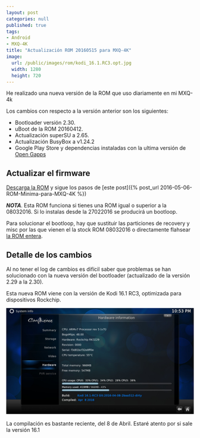 ```yaml
---
layout: post
categories: null
published: true
tags:
- Android
- MXQ-4K
title: "Actualización ROM 20160515 para MXQ-4K"
image:
  url: /public/images/rom/kodi_16.1.RC3.opt.jpg
  width: 1280
  height: 720
---
```


He realizado una nueva versión de la ROM que uso diariamente en mi MXQ-4k

Los cambios con respecto a la versión anterior son los siguientes:

* Bootloader versión 2.30.
* uBoot de la ROM 20160412.
* Actualización superSU a 2.65.
* Actualización BusyBox a v1.24.2
* Google Play Store y dependencias instaladas con la ultima versión de [Open Gapps](http://opengapps.org/)


<!-- leer mas -->

## Actualizar el firmware ##

[Descarga la ROM]({{site.data.metadata.lastROM}}) y sigue los pasos de [este post]({% post_url 2016-05-06-ROM-Minima-para-MXQ-4K %})

***NOTA***. Esta ROM funciona si tienes una ROM igual o superior a la 08032016. Si lo instalas desde la 27022016 se producirá un bootloop.

Para solucionar el bootloop, hay que sustituir las particiones de recovery y misc por las que vienen el la stock ROM 08032016 o directamente flahsear [la ROM entera](http://blog.geekbuying.com/index.php/2016/03/21/mxq-4k-rk3229-smart-tv-box-firmware-update-2/).


## Detalle de los cambios ##

Al no tener el log de cambios es difícil saber que problemas se han solucionado con la nueva versión del bootloader (actualizado de la versión 2.29 a la 2.30).

Esta nueva ROM viene con la versión de Kodi 16.1 RC3, optimizada para dispositivos Rockchip.

![Kodi 16.1 RC3](/public/images/rom/kodi_16.1.RC3.opt.jpg)

La compilación es bastante reciente, del 8 de Abril. Estaré atento por si sale la versión 16.1
